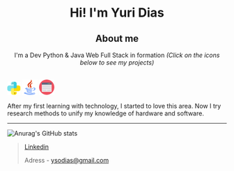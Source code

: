 <h1 align="center"> Hi! I'm Yuri Dias </h1>

<h2 align="center"> About me </h2>
<div style="display:inline" align="center">
  <p>I'm a Dev Python & Java Web Full Stack in formation <i>(Click on the icons below to see my projects)</i></p>
  <br>
  <a href="https://github.com/ySodias?tab=repositories&q=&type=&language=python"><img src="/assets/img/python.png" width=30px height=30px></a>
  <a href="https://github.com/ySodias?tab=repositories&q=&type=&language=java"><img src="/assets/img/java.png" width=35px height=35px></a>
  <a href="https://github.com/ySodias?tab=repositories&q=&type=&language=html&sort="><img src="/assets/img/designer-de-web.png" width=35px height=35px></a>
</div>
<br>
<p>After my first learning with technology, I started to love this area. Now I try research methods to unify my knowledge of hardware and software.</p>

<hr>

![Anurag's GitHub stats](https://github-readme-stats.vercel.app/api?username=ySodias&show_icons=true&theme=tokyonight)

> [Linkedin](https://www.linkedin.com/in/yuri-dias-soares/)
>
> Adress - ysodias@gmail.com
